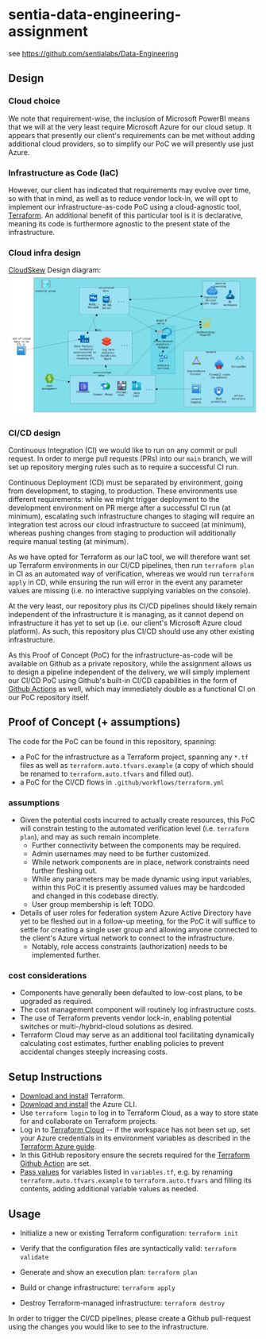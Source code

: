 # sentia-data-engineering-assignment
see https://github.com/sentialabs/Data-Engineering

## Design

### Cloud choice

We note that requirement-wise, the inclusion of Microsoft PowerBI means that
we will at the very least require Microsoft Azure for our cloud setup.
It appears that presently our client's requirements
can be met without adding additional cloud providers,
so to simplify our PoC we will presently use just Azure.

### Infrastructure as Code (IaC)

However, our client has indicated that requirements may evolve over time,
so with that in mind, as well as to reduce vendor lock-in,
we will opt to implement our infrastructure-as-code PoC
using a cloud-agnostic tool, [Terraform](https://www.terraform.io/).
An additional benefit of this particular tool is it is declarative,
meaning its code is furthermore agnostic to the present state of the infrastructure.

### Cloud infra design

[CloudSkew](https://cloudskew.com/) Design diagram:
![cloudskew-design-diagram](./sentia-infra-design.png)

### CI/CD design

Continuous Integration (CI) we would like to run on any commit or pull request.
In order to merge pull requests (PRs) into our `main` branch,
we will set up repository merging rules such as to require a successful CI run.

Continuous Deployment (CD) must be separated by environment,
going from development, to staging, to production.
These environments use different requirements:
while we might trigger deployment to the development environment on PR merge after a successful CI run (at minimum),
escalating such infrastructure changes to staging will require an integration test across our cloud infrastructure to succeed (at minimum),
whereas pushing changes from staging to production will additionally require manual testing (at minimum).

As we have opted for Terraform as our IaC tool,
we will therefore want set up Terraform environments in our CI/CD pipelines,
then run `terraform plan` in CI as an automated way of verification,
whereas we would run `terraform apply` in CD,
while ensuring the run will error in the event any parameter values are missing
(i.e. no interactive supplying variables on the console).

At the very least, our repository plus its CI/CD pipelines should likely remain independent of the infrastructure it is managing,
as it cannot depend on infrastructure it has yet to set up
(i.e. our client's Microsoft Azure cloud platform).
As such, this repository plus CI/CD should use any other existing infrastructure.

As this Proof of Concept (PoC) for the infrastructure-as-code will be available on Github as a private repository,
while the assignment allows us to design a pipeline independent of the delivery,
we will simply implement our CI/CD PoC using Github's built-in CI/CD capabilities in the form of [Github Actions](https://github.com/features/actions) as well,
which may immediately double as a functional CI on our PoC repository itself.

## Proof of Concept (+ assumptions)

The code for the PoC can be found in this repository, spanning:
- a PoC for the infrastructure as a Terraform project, spanning any `*.tf` files as well as `terraform.auto.tfvars.example` (a copy of which should be renamed to `terraform.auto.tfvars` and filled out).
- a PoC for the CI/CD flows in `.github/workflows/terraform.yml`

### assumptions

- Given the potential costs incurred to actually create resources, this PoC will constrain testing to the automated verification level (i.e. `terraform plan`), and may as such remain incomplete.
  - Further connectivity between the components may be required.
  - Admin usernames may need to be further customized.
  - While network components are in place, network constraints need further fleshing out.
  - While any parameters may be made dynamic using input variables, within this PoC it is presently assumed values may be hardcoded and changed in this codebase directly.
  - User group membership is left TODO.
- Details of user roles for federation system Azure Active Directory have yet to be fleshed out in a follow-up meeting, for the PoC it will suffice to settle for creating a single user group and allowing anyone connected to the client's Azure virtual network to connect to the infrastructure.
  - Notably, role access constraints (authorization) needs to be implemented further.

### cost considerations

- Components have generally been defaulted to low-cost plans, to be upgraded as required.
- The cost management component will routinely log infrastructure costs.
- The use of Terraform prevents vendor lock-in, enabling potential switches or multi-/hybrid-cloud solutions as desired.
- Terraform Cloud may serve as an additional tool facilitating dynamically calculating cost estimates, further enabling policies to prevent accidental changes steeply increasing costs.

## Setup Instructions

- [Download and install](https://www.terraform.io/downloads.html) Terraform.
- [Download and install](https://docs.microsoft.com/en-us/cli/azure/install-azure-cli) the Azure CLI.
- Use `terraform login` to log in to Terraform Cloud,
as a way to store state for and collaborate on Terraform projects.
- Log in to [Terraform Cloud](https://app.terraform.io/) --
if the workspace has not been set up,
set your Azure credentials in its environment variables as described in the
[Terraform Azure guide](https://learn.hashicorp.com/tutorials/terraform/azure-remote?in=terraform/azure-get-started#configure-a-service-principal).
- In this GitHub repository ensure the secrets required for the [Terraform Github Action](https://github.com/marketplace/actions/hashicorp-setup-terraform) are set.
- [Pass values](https://www.terraform.io/docs/language/values/variables.html#assigning-values-to-root-module-variables) for variables listed in `variables.tf`, e.g. by renaming `terraform.auto.tfvars.example` to `terraform.auto.tfvars` and filling its contents, adding additional variable values as needed.

## Usage

- Initialize a new or existing Terraform configuration:
  `terraform init`

- Verify that the configuration files are syntactically valid:
  `terraform validate`

- Generate and show an execution plan:
  `terraform plan`

- Build or change infrastructure:
  `terraform apply`

- Destroy Terraform-managed infrastructure:
  `terraform destroy`

In order to trigger the CI/CD pipelines, please create a Github pull-request
using the changes you would like to see to the infrastructure.
